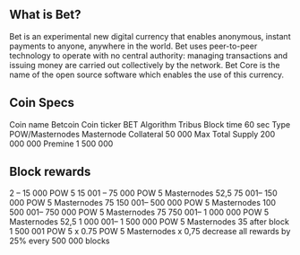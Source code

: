 
What is Bet?
----------------

Bet is an experimental new digital currency that enables anonymous, instant payments to anyone, anywhere in the world. 
Bet uses peer-to-peer technology to operate with no central authority: managing transactions and issuing money are carried out collectively by the network. 
Bet Core is the name of the open source software which enables the use of this currency.

Coin Specs
----------

Coin name    Betcoin
Coin ticker    BET
Algorithm    Tribus
Block time    60 sec
Type      POW/Masternodes
Masternode Collateral  50 000
Max Total Supply  200 000 000
Premine      1 500 000

Block rewards
-------------

2 – 15 000    POW 5
15 001 – 75 000    POW 5 Masternodes 52,5
75 001– 150 000    POW 5 Masternodes 75
150 001– 500 000  POW 5 Masternodes 100
500 001– 750 000  POW 5 Masternodes 75
750 001– 1 000 000  POW 5 Masternodes 52,5
1 000 001– 1 500 000  POW 5 Masternodes 35
after block 1 500 001   POW 5 x 0.75 POW 5 Masternodes х 0,75
decrease all 
rewards by 25% every
500 000 blocks
